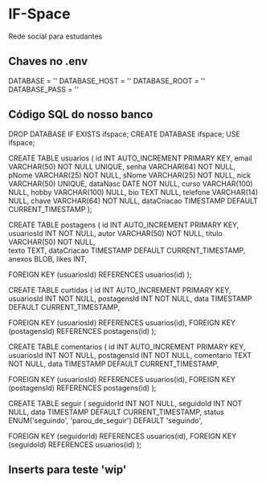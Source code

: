 # IF-Space
Rede social para estudantes

## Chaves no .env

DATABASE = ''
DATABASE_HOST = ''
DATABASE_ROOT = ''
DATABASE_PASS = ''

## Código SQL do nosso banco

DROP DATABASE IF EXISTS ifspace;
CREATE DATABASE ifspace;
USE ifspace;


CREATE TABLE usuarios (
id          INT             AUTO_INCREMENT  PRIMARY KEY,
email       VARCHAR(50)     NOT NULL        UNIQUE,
senha       VARCHAR(64)     NOT NULL,                   
pNome       VARCHAR(25)     NOT NULL,
sNome       VARCHAR(25)     NOT NULL,
nick        VARCHAR(50)     UNIQUE,
dataNasc    DATE            NOT NULL,
curso       VARCHAR(100)    NULL,
hobby       VARCHAR(100)    NULL,
bio         TEXT            NULL,
telefone    VARCHAR(14)     NULL,
chave       VARCHAR(64)     NOT NULL,
dataCriacao TIMESTAMP       DEFAULT CURRENT_TIMESTAMP
);


CREATE TABLE postagens (
id              INT             AUTO_INCREMENT      PRIMARY KEY,
usuariosId      INT             NOT NULL,
autor           VARCHAR(50)     NOT NULL,
titulo          VARCHAR(50)     NOT NULL,    
texto           TEXT,
dataCriacao     TIMESTAMP       DEFAULT             CURRENT_TIMESTAMP,
anexos          BLOB,
likes           INT,

FOREIGN KEY (usuariosId) REFERENCES usuarios(id)
);


CREATE TABLE curtidas (
id              INT             AUTO_INCREMENT      PRIMARY KEY,
usuariosId      INT             NOT NULL,
postagensId     INT             NOT NULL,
data            TIMESTAMP       DEFAULT             CURRENT_TIMESTAMP,

FOREIGN KEY (usuariosId) REFERENCES usuarios(id),
FOREIGN KEY (postagensId) REFERENCES postagens(id)
);


CREATE TABLE comentarios (
id              INT             AUTO_INCREMENT      PRIMARY KEY,
usuariosId      INT             NOT NULL,
postagensId     INT             NOT NULL,
comentario      TEXT            NOT NULL,
data            TIMESTAMP       DEFAULT             CURRENT_TIMESTAMP,

FOREIGN KEY (usuariosId) REFERENCES usuarios(id),
FOREIGN KEY (postagensId) REFERENCES postagens(id)
);


CREATE TABLE seguir (
seguidorId      INT         NOT NULL,
seguidoId       INT         NOT NULL,
data            TIMESTAMP   DEFAULT     CURRENT_TIMESTAMP,
status          ENUM('seguindo', 'parou_de_seguir') DEFAULT 'seguindo',

FOREIGN KEY (seguidorId) REFERENCES usuarios(id),
FOREIGN KEY (seguidoId) REFERENCES usuarios(id)
);

## Inserts para teste 'wip'